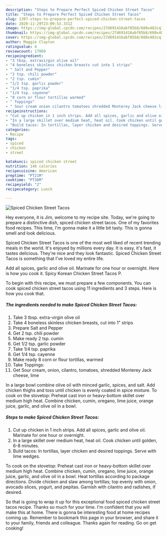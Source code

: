 ```yaml
---
description: "Steps to Prepare Perfect Spiced Chicken Street Tacos"
title: "Steps to Prepare Perfect Spiced Chicken Street Tacos"
slug: 1397-steps-to-prepare-perfect-spiced-chicken-street-tacos
date: 2020-11-29T23:09:53.331Z
image: https://img-global.cpcdn.com/recipes/27d691416abf85b8/680x482cq70/spiced-chicken-street-tacos-recipe-main-photo.jpg
thumbnail: https://img-global.cpcdn.com/recipes/27d691416abf85b8/680x482cq70/spiced-chicken-street-tacos-recipe-main-photo.jpg
cover: https://img-global.cpcdn.com/recipes/27d691416abf85b8/680x482cq70/spiced-chicken-street-tacos-recipe-main-photo.jpg
author: Maggie Clayton
ratingvalue: 4
reviewcount: 17069
recipeingredient:
- "3 tbsp. extravirgin olive oil"
- "4 boneless skinless chicken breasts cut into 1 strips"
- " Salt and Pepper"
- "2 tsp. chili powder"
- "2 tsp. cumin"
- "1/2 tsp. garlic powder"
- "1/4 tsp. paprika"
- "1/4 tsp. cayenne"
- "8 corn or flour tortillas warmed"
- " Toppings"
- " Sour cream onion cilantro tomatoes shredded Monterey Jack cheese lime"
recipeinstructions:
- "Cut up chicken in 1 inch strips. Add all spices, garlic and olive oil. Marinate for one hour or overnight."
- "In a large skillet over medium heat, heat oil. Cook chicken until golden, 6-8 minutes."
- "Build tacos: In tortillas, layer chicken and desired toppings. Serve with lime wedges."
categories:
- Recipe
tags:
- spiced
- chicken
- street

katakunci: spiced chicken street 
nutrition: 146 calories
recipecuisine: American
preptime: "PT21M"
cooktime: "PT36M"
recipeyield: "2"
recipecategory: Lunch

---
```



![Spiced Chicken Street Tacos](https://img-global.cpcdn.com/recipes/27d691416abf85b8/680x482cq70/spiced-chicken-street-tacos-recipe-main-photo.jpg)

Hey everyone, it is Jim, welcome to my recipe site. Today, we're going to prepare a distinctive dish, spiced chicken street tacos. One of my favorites food recipes. This time, I'm gonna make it a little bit tasty. This is gonna smell and look delicious.

Spiced Chicken Street Tacos is one of the most well liked of recent trending meals in the world. It's enjoyed by millions every day. It is easy, it's fast, it tastes delicious. They're nice and they look fantastic. Spiced Chicken Street Tacos is something that I've loved my entire life.

Add all spices, garlic and olive oil. Marinate for one hour or overnight. Here is how you cook it. Spicy Korean Chicken Street Tacos P.


To begin with this recipe, we must prepare a few components. You can cook spiced chicken street tacos using 11 ingredients and 3 steps. Here is how you cook that.

<!--inarticleads1-->

##### The ingredients needed to make Spiced Chicken Street Tacos:

1. Take 3 tbsp. extra-virgin olive oil
1. Take 4 boneless skinless chicken breasts, cut into 1&#34; strips
1. Prepare  Salt and Pepper
1. Get 2 tsp. chili powder
1. Make ready 2 tsp. cumin
1. Get 1/2 tsp. garlic powder
1. Take 1/4 tsp. paprika
1. Get 1/4 tsp. cayenne
1. Make ready 8 corn or flour tortillas, warmed
1. Take  Toppings:
1. Get  Sour cream, onion, cilantro, tomatoes, shredded Monterey Jack cheese, lime


In a large bowl combine olive oil with minced garlic, spices, and salt. Add chicken thighs and toss until chicken is evenly coated in spice mixture. To cook on the stovetop: Preheat cast iron or heavy-bottom skillet over medium high heat. Combine chicken, cumin, oregano, lime juice, orange juice, garlic, and olive oil in a bowl. 

<!--inarticleads2-->

##### Steps to make Spiced Chicken Street Tacos:

1. Cut up chicken in 1 inch strips. Add all spices, garlic and olive oil. Marinate for one hour or overnight.
1. In a large skillet over medium heat, heat oil. Cook chicken until golden, 6-8 minutes.
1. Build tacos: In tortillas, layer chicken and desired toppings. Serve with lime wedges.


To cook on the stovetop: Preheat cast iron or heavy-bottom skillet over medium high heat. Combine chicken, cumin, oregano, lime juice, orange juice, garlic, and olive oil in a bowl. Heat tortillas according to package directions. Divide chicken and slaw among tortillas; top evenly with onion, avocado slices, yogurt, and pepitas. Garnish with cilantro and radishes, if desired. 

So that is going to wrap it up for this exceptional food spiced chicken street tacos recipe. Thanks so much for your time. I'm confident that you will make this at home. There is gonna be interesting food at home recipes coming up. Remember to bookmark this page in your browser, and share it to your family, friends and colleague. Thanks again for reading. Go on get cooking!
